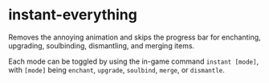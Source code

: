 # instant-everything
Removes the annoying animation and skips the progress bar for enchanting, upgrading, soulbinding, dismantling, and merging items.

Each mode can be toggled by using the in-game command `instant [mode]`, with `[mode]` being `enchant`, `upgrade`, `soulbind`, `merge`, or `dismantle`.
